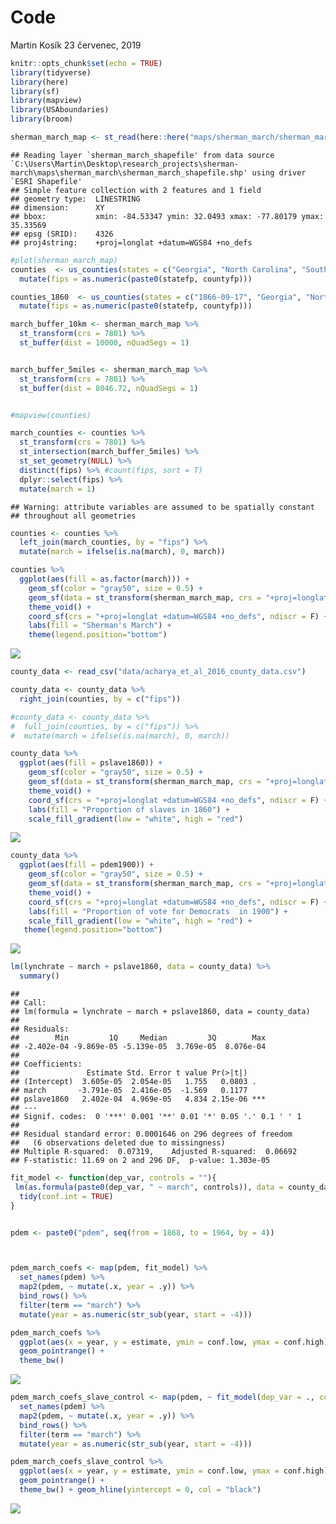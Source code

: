 Code
================
Martin Kosík
23 červenec, 2019

``` r
knitr::opts_chunk$set(echo = TRUE)
library(tidyverse)
library(here)
library(sf)
library(mapview)
library(USAboundaries)
library(broom)
```

``` r
sherman_march_map <- st_read(here::here("maps/sherman_march/sherman_march_shapefile.shp"))
```

    ## Reading layer `sherman_march_shapefile' from data source `C:\Users\Martin\Desktop\research_projects\sherman-march\maps\sherman_march\sherman_march_shapefile.shp' using driver `ESRI Shapefile'
    ## Simple feature collection with 2 features and 1 field
    ## geometry type:  LINESTRING
    ## dimension:      XY
    ## bbox:           xmin: -84.53347 ymin: 32.0493 xmax: -77.80179 ymax: 35.33569
    ## epsg (SRID):    4326
    ## proj4string:    +proj=longlat +datum=WGS84 +no_defs

``` r
#plot(sherman_march_map)
counties  <- us_counties(states = c("Georgia", "North Carolina", "South Carolina")) %>% 
  mutate(fips = as.numeric(paste0(statefp, countyfp)))

counties_1860  <- us_counties(states = c("1866-09-17", "Georgia", "North Carolina", "South Carolina")) %>% 
  mutate(fips = as.numeric(paste0(statefp, countyfp)))
```

``` r
march_buffer_10km <- sherman_march_map %>% 
  st_transform(crs = 7801) %>% 
  st_buffer(dist = 10000, nQuadSegs = 1) 


march_buffer_5miles <- sherman_march_map %>% 
  st_transform(crs = 7801) %>% 
  st_buffer(dist = 8046.72, nQuadSegs = 1) 


#mapview(counties)
```

``` r
march_counties <- counties %>% 
  st_transform(crs = 7801) %>% 
  st_intersection(march_buffer_5miles) %>% 
  st_set_geometry(NULL) %>% 
  distinct(fips) %>% #count(fips, sort = T)
  dplyr::select(fips) %>% 
  mutate(march = 1)
```

    ## Warning: attribute variables are assumed to be spatially constant
    ## throughout all geometries

``` r
counties <- counties %>% 
  left_join(march_counties, by = "fips") %>% 
  mutate(march = ifelse(is.na(march), 0, march))

counties %>% 
  ggplot(aes(fill = as.factor(march))) +
    geom_sf(color = "gray50", size = 0.5) +
    geom_sf(data = st_transform(sherman_march_map, crs = "+proj=longlat +datum=WGS84 +no_defs"), fill = "black", size = 1)+
    theme_void() +
    coord_sf(crs = "+proj=longlat +datum=WGS84 +no_defs", ndiscr = F) + 
    labs(fill = "Sherman's March") + 
    theme(legend.position="bottom")
```

![](code_files/figure-markdown_github/unnamed-chunk-4-1.png)

``` r
county_data <- read_csv("data/acharya_et_al_2016_county_data.csv")

county_data <- county_data %>% 
  right_join(counties, by = c("fips"))

#county_data <- county_data %>% 
#  full_join(counties, by = c("fips")) %>% 
#  mutate(march = ifelse(is.na(march), 0, march))
```

``` r
county_data %>% 
  ggplot(aes(fill = pslave1860)) +
    geom_sf(color = "gray50", size = 0.5) +
    geom_sf(data = st_transform(sherman_march_map, crs = "+proj=longlat +datum=WGS84 +no_defs"), fill = "black", size = 2)+
    theme_void() +
    coord_sf(crs = "+proj=longlat +datum=WGS84 +no_defs", ndiscr = F) + 
    labs(fill = "Proportion of slaves in 1860") +
    scale_fill_gradient(low = "white", high = "red")
```

![](code_files/figure-markdown_github/unnamed-chunk-6-1.png)

``` r
county_data %>% 
  ggplot(aes(fill = pdem1900)) +
    geom_sf(color = "gray50", size = 0.5) +
    geom_sf(data = st_transform(sherman_march_map, crs = "+proj=longlat +datum=WGS84 +no_defs"), fill = "black", size = 2)+
    theme_void() +
    coord_sf(crs = "+proj=longlat +datum=WGS84 +no_defs", ndiscr = F) + 
    labs(fill = "Proportion of vote for Democrats  in 1900") +
    scale_fill_gradient(low = "white", high = "red") +
   theme(legend.position="bottom")
```

![](code_files/figure-markdown_github/unnamed-chunk-7-1.png)

``` r
lm(lynchrate ~ march + pslave1860, data = county_data) %>% 
  summary()
```

    ## 
    ## Call:
    ## lm(formula = lynchrate ~ march + pslave1860, data = county_data)
    ## 
    ## Residuals:
    ##        Min         1Q     Median         3Q        Max 
    ## -2.402e-04 -9.869e-05 -5.139e-05  3.769e-05  8.076e-04 
    ## 
    ## Coefficients:
    ##               Estimate Std. Error t value Pr(>|t|)    
    ## (Intercept)  3.605e-05  2.054e-05   1.755   0.0803 .  
    ## march       -3.791e-05  2.416e-05  -1.569   0.1177    
    ## pslave1860   2.402e-04  4.969e-05   4.834 2.15e-06 ***
    ## ---
    ## Signif. codes:  0 '***' 0.001 '**' 0.01 '*' 0.05 '.' 0.1 ' ' 1
    ## 
    ## Residual standard error: 0.0001646 on 296 degrees of freedom
    ##   (6 observations deleted due to missingness)
    ## Multiple R-squared:  0.07319,    Adjusted R-squared:  0.06692 
    ## F-statistic: 11.69 on 2 and 296 DF,  p-value: 1.303e-05

``` r
fit_model <- function(dep_var, controls = ""){
 lm(as.formula(paste0(dep_var, " ~ march", controls)), data = county_data) %>% 
  tidy(conf.int = TRUE)
}


pdem <- paste0("pdem", seq(from = 1868, to = 1964, by = 4))



pdem_march_coefs <- map(pdem, fit_model) %>% 
  set_names(pdem) %>% 
  map2(pdem, ~ mutate(.x, year = .y)) %>% 
  bind_rows() %>% 
  filter(term == "march") %>% 
  mutate(year = as.numeric(str_sub(year, start = -4)))
```

``` r
pdem_march_coefs %>% 
  ggplot(aes(x = year, y = estimate, ymin = conf.low, ymax = conf.high)) + 
  geom_pointrange() + 
  theme_bw()
```

![](code_files/figure-markdown_github/unnamed-chunk-9-1.png)

``` r
pdem_march_coefs_slave_control <- map(pdem, ~ fit_model(dep_var = ., controls = "+ pslave1860")) %>% 
  set_names(pdem) %>% 
  map2(pdem, ~ mutate(.x, year = .y)) %>% 
  bind_rows() %>% 
  filter(term == "march") %>% 
  mutate(year = as.numeric(str_sub(year, start = -4)))
```

``` r
pdem_march_coefs_slave_control %>% 
  ggplot(aes(x = year, y = estimate, ymin = conf.low, ymax = conf.high)) + 
  geom_pointrange() + 
  theme_bw() + geom_hline(yintercept = 0, col = "black")
```

![](code_files/figure-markdown_github/unnamed-chunk-11-1.png)
